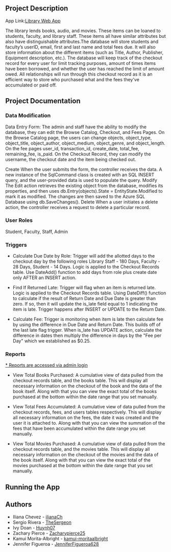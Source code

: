 ## Project Description
App Link:[Library Web App](https://librarywebappcosc3380.azurewebsites.net)

The library lends books, audio, and movies. These items can be loaned to students, faculty, and library staff. These items all have similar attributes but also have distinguishable attributes.The database will store students and faculty’s userID, email, first and last name and total fees due. It will also store information about the different items (such as Title, Author, Publisher, Equipment description, etc.). The database will keep track of the checkout record for every user for limit tracking purposes, amount of times items have been borrowed, and whether the user has reached the limit of amount owed. All relationships will run through this checkout record as it is an efficient way to store who purchased what and the fees they've accumulated or paid off.

## Project Documentation

### Data Modification
Data Entry Form:
The admin and staff have the ability to modify the database, they can edit the Browse Catalog, Checkout, and Fees Pages. On the Browse Catalog page, the users can change objects, object_type, object_title, object_author, object_medium, object_genre, and object_length. On the fee pages user_id, transaction_id, create_date, total_fee, remaining_fee, is_paid. On the Checkout Record, they can modify the username, the checkout date and the item being checked out.

Create
When the user submits the form, the controller receives the data. A new instance of the SqlCommand class is created with an SQL INSERT query, and the user-provided data is used to populate the query.
Modify
The Edit action retrieves the existing object from the database, modifies its properties, and then uses db.Entry(objects).State = EntityState.Modified to mark it as modified. The changes are then saved to the Azure SQL Database using db.SaveChanges().
Delete
When a user initiates a delete action, the controller receives a request to delete a particular record.



### User Roles

Student, Faculty, Staff, Admin

### Triggers

- Calculate Due Date by Role: 
Trigger will add the allotted days to the checkout day by the following roles Library Staff - 180 Days, Faculty - 28 Days, Student - 14 Days. Logic is applied to the Checkout Records table. Use DateAdd() function to add days from role plus create date only AFTER an INSERT action.

- Find If Returned Late:
Trigger will flag when an item is returned late. Logic is applied to the Checkout Records table. Using DateDiff() function to calculate if the result of Return Date and Due Date is greater than zero. If so, then it will update the is_late field equal to 1 indicating the item is late. Trigger happens after INSERT or UPDATE to the Return Date. 

- Calculate Fee:
Trigger is monitoring when item is late then calculate fee by using the difference in Due Date and Return Date. This builds off of the last late flag trigger. When is_late has UPDATE action, calculate the difference in dates then multiply the difference in days by the "Fee per Day" which we established as $0.25.

### Reports

<ins>* Reports are accessed via admin login</ins>

- View Total Books Purchased: A cumulative view of data pulled from the checkout records table, and the books table. This will display all necessary information on the checkout of the book and the data of the book itself. Along with that you can view the exact total of the books purchased at the bottom within the date range that you set manually.

- View Total Fees Accumulated: A cumulative view of data pulled from the checkout records, fees, and users tables respectively. This will display all necessary information on the fees, the date it was created and the user it is attached to. Along with that you can view the summation of the fees that have been accumulated within the date range you set manually.

- View Total Movies Purchased: A cumulative view of data pulled from the checkout records table, and the movies table. This will display all necessary information on the checkout of the movies and the data of the book itself. Along with that you can view the exact total of the movies purchased at the bottom within the date range that you set manually.

## Running the App

## Authors
- Iliana Chevez - [ilianaCh](https://github.com/IlianaCh)
- Sergio Rivera - [TheSergeon](https://github.com/TheSergeon)
- Ivy Doan - [Huynh07](https://github.com/Huynh07)
- Zachary Pierce - [Zacharypierce25](https://github.com/Zacharypierce25)
- Kamui Morita-Albright - [kamui-moritaalbright](https://github.com/kamui-moritaalbright)
- Jennifer Figueroa - [JenniferFigueroa628](https://github.com/JenniferFigueroa628)
